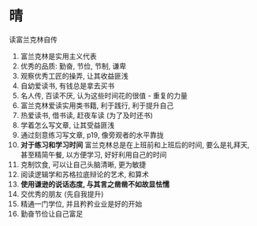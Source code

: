 # 晴

读富兰克林自传

1. 富兰克林是实用主义代表
2. 优秀的品质: 勤奋, 节俭, 节制, 谦卑
3. 观察优秀工匠的操弄, 让其收益匪浅
4. 自幼爱读书, 有钱总是拿去买书
5. 名人传, 百读不厌, 认为这些时间花的很值 - 重复的力量
6. 富兰克林爱读实用类书籍, 利于践行, 利于提升自己
7. 热爱读书, 借书读, 赶夜车读 (为了及时还书)
8. 学着怎么写文章, 让其受益匪浅
9. 通过刻意练习写文章, p19, 像旁观者的水平靠拢
10. **对于练习和学习时间** 富兰克林总是在上班前和上班后的时间, 要么是礼拜天, 甚至精简午餐, 以方便学习, 好好利用自己的时间
11. 克制饮食, 可以让自己头脑清晰, 更为敏捷
12. 阅读逻辑学和苏格拉底辩论的艺术, 和算术
13. **使用谦逊的说话态度, 与其言之凿凿不如故显怯懦**
14. 交优秀的朋友 (先自我提升)
15. 精通一门学位, 并且矜矜业业是好的开始
16. 勤奋节俭让自己富足

